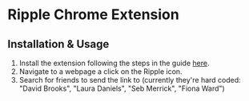 # Ripple Chrome Extension

## Installation & Usage

1. Install the extension following the steps in the guide [here](https://developer.chrome.com/extensions/getstarted#unpacked).
2. Navigate to a webpage a click on the Ripple icon.
3. Search for friends to send the link to (currently they're hard coded: "David Brooks", "Laura Daniels", "Seb Merrick", "Fiona Ward")